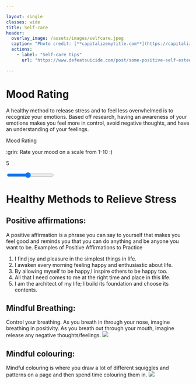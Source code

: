 ```yaml
---

layout: single
classes: wide
title: Self-care
header:
  overlay_image: /assets/images/selfcare.jpeg
  caption: "Photo credit: [**capitalizemytitle.com**](https://capitalizemytitle.com/ufaqs/is-new-year-capitalized/)"
  actions:
    - label: "Self-care tips"
      url: "https://www.defeatsuicide.com/post/some-positive-self-esteem-tips?gclid=CjwKCAiA5Y6eBhAbEiwA_2ZWIQeRZ4hlPEhDBZI4USNQjzr-2Fp_XV03W735OGEoikc6rc4N_NQsqhoCwWAQAvD_BwE"

---
```


# Mood Rating

A healthy method to release stress and to feel less overwhelmed is to recognize your emotions. Based off research, having an awareness of your emotions makes you feel more in control, avoid negative thoughts, and have an understanding of your feelings.
<!-- Mood, this is where the user enters in their mood through a slider and the emojis change -->
  <label for="entry-title" class="journal-label">Mood Rating</label>
  <p class="description">:grin: Rate your mood on a scale from 1-10 :)</p>
  <div class="slidecontainer">
    <p id="output" class="output">5</p>
    <input type="range" min="1" max="10" value="5" class="slider" id="mood">
  </div>

# Healthy Methods to Relieve Stress
## Positive affirmations:
A positive affirmation is a phrase you can say to yourself that makes you feel good and reminds you that you can do anything and be anyone you want to be.
Examples of Positive Affirmations to Practice
1. I find joy and pleasure in the simplest things in life.
2. I awaken every morning feeling happy and enthusiastic about life.
3. By allowing myself to be happy,I inspire others to be happy too.
4. All that I need comes to me at the right time and place in this life.
5. I am the architect of my life; I build its foundation and choose its contents.
## Mindful Breathing:
Control your breathing. As you breath in through your nose, imagine breathing in positivity. As you breath out through your mouth, imagine release any negative thoughts/feelings.
![]({{site.baseurl}}/images/IMG_7833.jpg)
## Mindful colouring:
 Mindful colouring is where you draw a lot of different squiggles and patterns on a page and then spend time colouring them in.
![]({{site.baseurl}}/images/IMG_7551.png)







